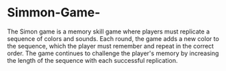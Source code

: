 # Simmon-Game-
The Simon game is a memory skill game where players must replicate a sequence of colors and sounds. Each round, the game adds a new color to the sequence, which the player must remember and repeat in the correct order. The game continues to challenge the player's memory by increasing the length of the sequence with each successful replication.
